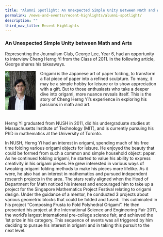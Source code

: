 ```yaml
---
title: "Alumni Spotlight: An Unexpected Simple Unity Between Math and Arts"
permalink: /news-and-events/recent-highlights/alumni-spotlight/
description: ""
third_nav_title: Recent Highlights
---
```

### **An Unexpected Simple Unity between Math and Arts**
Representing the Journalism Club, George Lee, Year 6, had an opportunity to interview Cheng Herng Yi from the Class of 2011. In the following article, George shares his takeaways.

<img src="/images/highlights5a.jpg" style="width:20%;margin-right:15px;" align = "left">

Origami is the Japanese art of paper folding, to transform a flat piece of paper into a refined sculpture. To many, it may be a simple hobby for leisure or to show appreciation with a gift. But to those enthusiasts who take a deeper dive into origami, more nuance reveals itself. This is the story of Cheng Herng Yi’s experience in exploring his passions in math and art.

<br clear="left">

Herng Yi graduated from NUSH in 2011, did his undergraduate studies at Massachusetts Institute of Technology (MIT), and is currently pursuing his PhD in mathematics at the University of Toronto. 

In NUSH, Herng Yi had an interest in origami, spending much of his free time folding various origami objects for leisure. He enjoyed the beauty that could be formed from such a common and simple household object: paper. As he continued folding origami, he started to value his ability to express creativity in his origami pieces. He grew interested in various ways of tweaking origami folding methods to make his pieces more lifelike. As it were, he also had an interest in mathematics and pursued independent research projects in the area. The stars really aligned when the Head of Department for Math noticed his interest and encouraged him to take up a project for the Singapore Mathematics Project Festival relating to origami design. Under the guidance of a mentor, he conducted 3 projects about various geometric blocks that could be folded and fused. This culminated in his project “Composing Frusta to Fold Polyhedral Origami”. He then presented his project at the International Science and Engineering Fair 2011, the world’s largest international pre-college science fair, and achieved the 1st prize in his category. This sequence of events was all triggered by him deciding to pursue his interest in origami and in taking this pursuit to the next level.